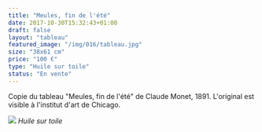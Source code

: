 ```yaml
---
title: "Meules, fin de l'été"
date: 2017-10-30T15:32:43+01:00
draft: false
layout: "tableau"
featured_image: "/img/016/tableau.jpg"
size: "38x61 cm"
price: "100 €"
type: "Huile sur toile"
status: "En vente"
---
```


Copie du tableau "Meules, fin de l'été" de Claude Monet, 1891. L'original est visible à l'institut d'art de Chicago.

![](/img/016/tableau.jpg)
*Huile sur toile*